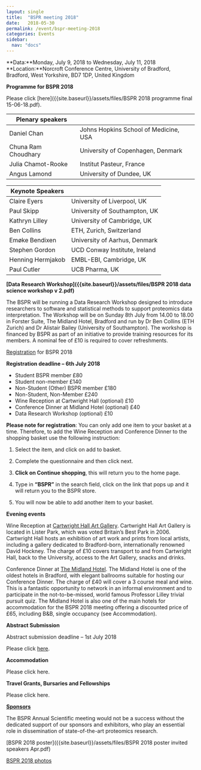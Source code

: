 ```yaml
---
layout: single
title:  "BSPR meeting 2018"
date:   2018-05-30
permalink: /event/bspr-meeting-2018
categories: Events
sidebar:
  nav: "docs"
---
```


**Data:**Monday, July 9, 2018 to Wednesday, July 11, 2018<br>
**Location:**Norcroft Conference Centre, University of Bradford, Bradford, West Yorkshire, BD7 1DP, United Kingdom

**Programme for BSPR 2018**

Please click [here]({{site.baseurl}}/assets/files/BSPR 2018 programme final 15-06-18.pdf).

|   Plenary speakers       |  |
|---------------------|---------------------------------------|
| Daniel Chan         | Johns Hopkins School of Medicine, USA |
| Chuna Ram Choudhary | University of Copenhagen, Denmark     |
| Julia Chamot-Rooke  | Institut Pasteur, France              |
| Angus Lamond        | University of Dundee, UK              |



| Keynote Speakers  |                               |
|-------------------|-------------------------------|
| Claire Eyers      | University of Liverpool, UK   |
| Paul Skipp        | University of Southampton, UK |
| Kathryn Lilley    | University of Cambridge, UK   |
| Ben Collins       | ETH, Zurich, Switzerland      |
| Emøke Bendixen    | University of Aarhus, Denmark |
| Stephen Gordon    | UCD Conway Institute, Ireland |
| Henning Hermjakob | EMBL-EBI, Cambridge, UK       |
| Paul Cutler  | UCB Pharma, UK       |





**[Data Research Workshop]({{site.baseurl}}/assets/files/BSPR 2018 data science workshop v 2.pdf)**

The BSPR will be running a Data Research Workshop designed to introduce researchers to software and statistical methods to support proteomics data interpretation. The Workshop will be on Sunday 8th July from 14.00 to 18.00 in Forster Suite, The Midland Hotel, Bradford and run by Dr Ben Collins (ETH Zurich) and Dr Alistair Bailey (University of Southampton). The workshop is financed by BSPR as part of an initiative to provide training resources for its members. A nominal fee of £10 is required to cover refreshments.



[Registration](http://estore.bradford.ac.uk/product-catalogue/faculty-of-life-sciences/conferencesworkshops/the-british-society-for-proteome-research-annual-scientific-meeting-2018) for BSPR 2018



**Registration deadline – 6th July 2018**

 - Student BSPR member £80
 - Student non-member £140
 - Non-Student (Other) BSPR member £180
 - Non-Student, Non-Member £240
 - Wine Reception at Cartwright Hall (optional) £10
 - Conference Dinner at Midland Hotel (optional) £40
 - Data Research Workshop (optional) £10


**Please note for registration**: You can only add one item to your basket at a time. Therefore, to add the Wine Reception and Conference Dinner to the shopping basket use the following instruction:

1.  Select the item, and click on add to basket.

2.  Complete the questionnaire and then click next.

3.  **Click on Continue shopping**, this will return you to the home page.

4.  Type in **“BSPR”** in the search field, click on the link that pops up and it will return you to the BSPR store.

5.   You will now be able to add another item to your basket.



**Evening events**

Wine Reception at [Cartwright Hall Art Gallery](http://www.bradfordmuseums.org/venues/cartwright-hall-art-gallery). Cartwright Hall Art Gallery is located in Lister Park, which was voted Britain’s Best Park in 2006. Cartwright Hall hosts an exhibition of art work and prints from local artists, including a gallery dedicated to Bradford-born, internationally renowned David Hockney. The charge of £10 covers transport to and from Cartwright Hall, back to the University, access to the Art Gallery, snacks and drinks.



Conference Dinner at [The Midland Hotel](http://www.peelhotels.co.uk/hotels/midland-hotel-bradford-yorkshire-england/). The Midland Hotel is one of the oldest hotels in Bradford, with elegant ballrooms suitable for hosting our Conference Dinner. The charge of £40 will cover a 3 course meal and wine. This is a fantastic opportunity to network in an informal environment and to participate in the not-to-be-missed, world famous Professor Lilley trivial pursuit quiz. The Midland Hotel is also one of the main hotels for accommodation for the BSPR 2018 meeting offering a discounted price of £65, including B&B, single occupancy (see Accommodation).



**Abstract Submission**

Abstract submission deadline – 1st July 2018

Please click [here](https://docs.google.com/forms/d/e/1FAIpQLSfvLqcHIxJFTK2tfVd1JEz0cq8TqWoT0CD3lzznFPQqBmHjrA/viewform?c=0&w=1).



**Accommodation**

Please click here.




**Travel Grants, Bursaries and Fellowships**

Please click here.





**[Sponsors]({{site.baseurl}}/sponsors/)**

The BSPR Annual Scientific meeting would not be a success without the dedicated support of our sponsors and exhibitors, who play an essential role in dissemination of state-of-the-art proteomics research.



[BSPR 2018 poster]({{site.baseurl}}/assets/files/BSPR 2018 poster invited speakers Apr.pdf)

[BSPR 2018 photos]({{site.baseurl}}/bspr-2018-photos/)

